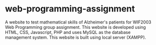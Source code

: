 # web-programming-assignment

A website to test mathematical skills of Alzheimer's patients for WIF2003 Web Programming group assignment. This website is developed using HTML, CSS, Javascript, PHP and uses MySQL as the database management system. This website is built using local server (XAMPP).
